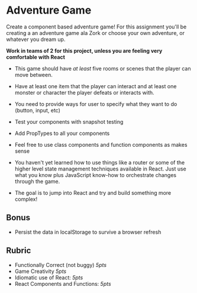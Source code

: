 Adventure Game
===

Create a component based adventure game! For this assignment you'll be creating a 
an adventure game ala Zork or choose your own adventure, or whatever you dream up.

**Work in teams of 2 for this project, unless you are feeling very comfortable with React**

* This game should have _at least_ five rooms or scenes that the player can move between. 

* Have at least one item that the player can interact and at least one monster or character
the player defeats or interacts with.

* You need to provide ways for user to specify what they want to do (button, input, etc) 

* Test your components with snapshot testing

* Add PropTypes to all your components

* Feel free to use class components and function components as makes sense

* You haven't yet learned how to use things like a router or some of the higher level state management
techniques available in React. Just use what you know plus JavaScript know-how to orchestrate changes through the game.

* The goal is to jump into React and try and build something more complex!

## Bonus

* Persist the data in localStorage to survive a browser refresh

## Rubric
* Functionally Correct (not buggy) *5pts*
* Game Creativity *5pts*
* Idiomatic use of React: *5pts*
* React Components and Functions: *5pts* 
